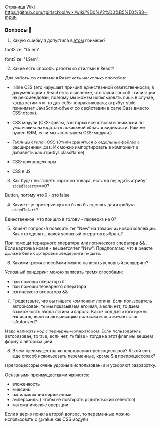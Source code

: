 Страница Wiki  https://github.com/itgirlschool/wiki/wiki/%D0%A2%D0%B5%D0%B3--input-


### Вопросы 💎

1. Какую ошибку я допустила в [этом](https://www.notion.so/27-f4e53b90e9ba4523b4aaf1d2a1117da4) примере?  

fontSize: '1.5 em'

fontSize: '1.5em',

2. Какие есть способы работы со стилями в React?

Для работы со стилями в React есть несколько способов:

* Inline CSS (это нарушает принцип единственной ответственности; в документации к React есть пояснение, что такой способ стилизации не рекомендован, поэтому мы можем использовать лишь в случае, когда хотим что-то для себя попрактиковать; атрибут style принимает JavaScript-объект со свойствами в camelCase вместо CSS-строк).

* CSS модули (CSS-файлы, в которых все классы и анимации по умолчанию находятся в локальной области видимости. Нам не нужен БЭМ, если мы используем CSS-модули.)

* Таблицы стилей CSS (Стили храняться в отдельных файлах с расширением .css. Их можно импортировать в компонент и добавлять как атрибут className)

* CSS-препроцессоры

* CSS в JS

3. Как будет выглядеть карточка товара, если ей передать атрибут `addedToCart`===0?

Button, потому что 0 - это false

4. Какие еще проверки нужно было бы сделать для атрибута `addedToCart`? 

Единственное, что пришло в голову - проверка  на 0?


5. Клиент попросил повесить тег "New" на товары из новой коллекции. Как это сделать, какой условный оператор выбрать?

При помощи тернарного оператора или логического оператора && . Если карточка новая - вешается тег "New". 
Предполагаю, что в реакте должна быть сортировка рендеринга по дате.


6. Какими тремя способами можно написать условный рендеринг? 

Условный рендеринг можно записать тремя способами:

 * при помощи оператора if
 * при помощи тернарного оператора
 * логического оператора &&

7. Представьте, что вы пишете компонент логина. Если пользователь авторизован, то мы показываем его имя, а если нет, то даем возможность ввода логина и пароля. Какой код для этого нужно написать, если за авторизацию пользователя отвечает флаг isAutorized?

Надо написать код с тернарным оператором. Если пользователь авторизован, то true, если нет, то false и тогда на этот флаг мы вешаем форму с авторизацией.

8. В чем преимущества использования препроцессоров? Какой есть еще способ использовать переменные, кроме $ в препроцессорах?

Препроцессоры очень удобны в использовании и ускоряют разработку.

Основными преимуществами являются:

* вложенность
* миксины
* использование переменных
* амперсанды ( чтобы не повторять родительский селектор)
* математические операции.

Если я верно поняла второй вопрос, то переменные можно использовать с @value как CSS модули


